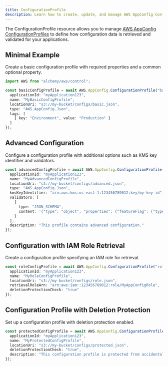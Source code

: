 ```yaml
---
title: ConfigurationProfile
description: Learn how to create, update, and manage AWS AppConfig ConfigurationProfiles using Alchemy Cloud Control.
---
```



The ConfigurationProfile resource allows you to manage [AWS AppConfig ConfigurationProfiles](https://docs.aws.amazon.com/appconfig/latest/userguide/) to define how configuration data is retrieved and validated for your applications.

## Minimal Example

Create a basic configuration profile with required properties and a common optional property.

```ts
import AWS from "alchemy/aws/control";

const basicConfigProfile = await AWS.AppConfig.ConfigurationProfile("basicConfigProfile", {
  applicationId: "myApplication123",
  name: "MyBasicConfigProfile",
  locationUri: "s3://my-bucket/configs/basic.json",
  type: "AWS.AppConfig.Json",
  tags: [
    { key: "Environment", value: "Production" }
  ]
});
```

## Advanced Configuration

Configure a configuration profile with additional options such as KMS key identifier and validators.

```ts
const advancedConfigProfile = await AWS.AppConfig.ConfigurationProfile("advancedConfigProfile", {
  applicationId: "myApplication123",
  name: "MyAdvancedConfigProfile",
  locationUri: "s3://my-bucket/configs/advanced.json",
  type: "AWS.AppConfig.Json",
  kmsKeyIdentifier: "arn:aws:kms:us-east-1:123456789012:key/my-key-id",
  validators: [
    {
      type: "JSON_SCHEMA",
      content: '{"type": "object", "properties": {"featureFlag": {"type": "boolean"}}}'
    }
  ],
  description: "This profile contains advanced configuration."
});
```

## Configuration with IAM Role Retrieval

Create a configuration profile specifying an IAM role for retrieval.

```ts
const roleConfigProfile = await AWS.AppConfig.ConfigurationProfile("roleConfigProfile", {
  applicationId: "myApplication123",
  name: "MyRoleConfigProfile",
  locationUri: "s3://my-bucket/configs/role.json",
  retrievalRoleArn: "arn:aws:iam::123456789012:role/MyAppConfigRole",
  deletionProtectionCheck: "true"
});
```

## Configuration Profile with Deletion Protection

Set up a configuration profile with deletion protection enabled.

```ts
const protectedConfigProfile = await AWS.AppConfig.ConfigurationProfile("protectedConfigProfile", {
  applicationId: "myApplication123",
  name: "MyProtectedConfigProfile",
  locationUri: "s3://my-bucket/configs/protected.json",
  deletionProtectionCheck: "true",
  description: "This configuration profile is protected from accidental deletion."
});
```
